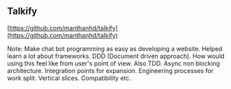 ##  Talkify

[https://github.com/manthanhd/talkify](https://github.com/manthanhd/talkify)

Note:
Make chat bot programming as easy as developing a website. Helped learn a lot about frameworks. DDD (Document driven approach). How would using this feel like from user's point of view. Also TDD. Async non blocking architecture. Integration points for expansion. Engineering processes for work split. Vertical slices. Compatibility etc.
